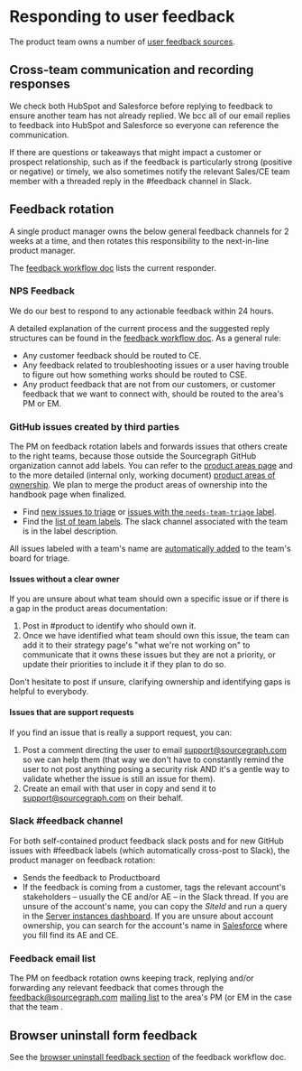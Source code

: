 # Responding to user feedback

The product team owns a number of [user feedback sources](user_feedback.md).

## Cross-team communication and recording responses

We check both HubSpot and Salesforce before replying to feedback to ensure another team has not already replied. We bcc all of our email replies to feedback into HubSpot and Salesforce so everyone can reference the communication.

If there are questions or takeaways that might impact a customer or prospect relationship, such as if the feedback is particularly strong (positive or negative) or timely, we also sometimes notify the relevant Sales/CE team member with a threaded reply in the #feedback channel in Slack.

## Feedback rotation

A single product manager owns the below general feedback channels for 2 weeks at a time, and then rotates this responsibility to the next-in-line product manager.

The [feedback workflow doc](https://docs.google.com/document/d/1TTRjK-CL38fdCvrVUgRL70agUiwDbQFJXCo8IuJmLls/edit#) lists the current responder.

### NPS Feedback

We do our best to respond to any actionable feedback within 24 hours.

A detailed explanation of the current process and the suggested reply structures can be found in the [feedback workflow doc](https://docs.google.com/document/d/1TTRjK-CL38fdCvrVUgRL70agUiwDbQFJXCo8IuJmLls/edit#heading=h.vihl64g0qa6a). As a general rule:

- Any customer feedback should be routed to CE.
- Any feedback related to troubleshooting issues or a user having trouble to figure out how something works should be routed to CSE.
- Any product feedback that are not from our customers, or customer feedback that we want to connect with, should be routed to the area's PM or EM.

### GitHub issues created by third parties

The PM on feedback rotation labels and forwards issues that others create to the right teams, because those outside the Sourcegraph GitHub organization cannot add labels. You can refer to the [product areas page](../product_areas.md) and to the more detailed (internal only, working document) [product areas of ownership](https://docs.google.com/spreadsheets/d/1nBVLPEEGsd5O2j8wLhJw1Ld3tqLjKQXo44Q5Cn532U4/edit#gid=0). We plan to merge the product areas of ownership into the handbook page when finalized.

- Find [new issues to triage](https://github.com/sourcegraph/sourcegraph/issues?page=2&q=is%3Aissue+no%3Alabel+is%3Aopen) or [issues with the
  `needs-team-triage` label](https://github.com/sourcegraph/sourcegraph/issues?q=is%3Aissue+is%3Aopen+label%3Aneeds-team-triage).
- Find the [list of team labels](https://github.com/sourcegraph/sourcegraph/labels?q=team+%2F). The slack channel associated with the team is in the label description.

All issues labeled with a team's name are [automatically added](https://github.com/sourcegraph/sourcegraph/blob/main/.github/workflows/label-move.yml) to the team's board for triage.

#### Issues without a clear owner

If you are unsure about what team should own a specific issue or if there is a gap in the product areas documentation:

1. Post in #product to identify who should own it.
1. Once we have identified what team should own this issue, the team can add it to their strategy page's "what we're not working on" to communicate that it owns these issues but they are not a priority, or update their priorities to include it if they plan to do so.

Don't hesitate to post if unsure, clarifying ownership and identifying gaps is helpful to everybody.

#### Issues that are support requests

If you find an issue that is really a support request, you can:

1. Post a comment directing the user to email support@sourcegraph.com so we can help them (that way we don't have to constantly remind the user to not post anything posing a security risk AND it's a gentle way to validate whether the issue is still an issue for them).
1. Create an email with that user in copy and send it to support@sourcegraph.com on their behalf.

### Slack #feedback channel

For both self-contained product feedback slack posts and for new GitHub issues with #feedback labels (which automatically cross-post to Slack), the product manager on feedback rotation:

- Sends the feedback to Productboard
- If the feedback is coming from a customer, tags the relevant account's stakeholders – usually the CE and/or AE – in the Slack thread. If you are unsure of the account's name, you can copy the _SiteId_ and run a query in the [Server instances dashboard](https://sourcegraph.looker.com/explore/sourcegraph_events/server_update_check_pings?qid=MSjrlRQ1WrOhqRRMLAFe3S&toggle=fil). If you are unsure about account ownership, you can search for the account's name in [Salesforce](https://sourcegraph2020.lightning.force.com/one/one.app) where you fill find its AE and CE.

### Feedback email list

The PM on feedback rotation owns keeping track, replying and/or forwarding any relevant feedback that comes through the feedback@sourcegraph.com [mailing list](user_feedback.md#feedbacksourcegraphcom) to the area's PM (or EM in the case that the team .

## Browser uninstall form feedback

See the [browser uninstall feedback section](https://docs.google.com/document/d/1TTRjK-CL38fdCvrVUgRL70agUiwDbQFJXCo8IuJmLls/edit#bookmark=id.hmb2g29ltsnr) of the feedback workflow doc.
